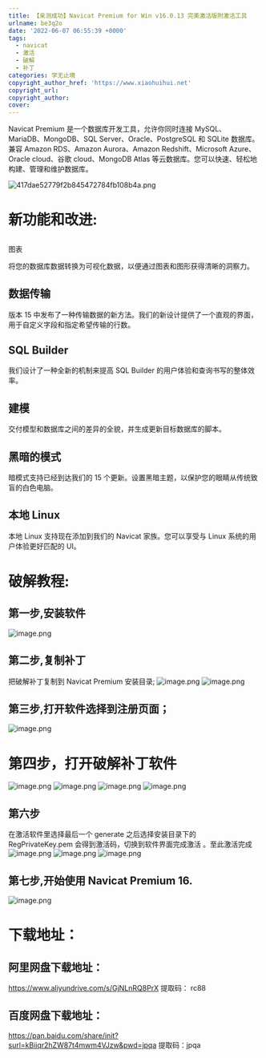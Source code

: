 ```yaml
---
title: 【亲测成功】Navicat Premium for Win v16.0.13 完美激活版附激活工具
urlname: be3q2o
date: '2022-06-07 06:55:39 +0000'
tags:
  - navicat
  - 激活
  - 破解
  - 补丁
categories: 学无止境
copyright_author_href: 'https://www.xiaohuihui.net'
copyright_url:
copyright_author:
cover:
---
```


Navicat Premium 是一个数据库开发工具，允许你同时连接 MySQL、MariaDB、MongoDB、SQL Server、Oracle、PostgreSQL 和 SQLite 数据库。兼容 Amazon RDS、Amazon Aurora、Amazon Redshift、Microsoft Azure、Oracle cloud、谷歌 cloud、MongoDB Atlas 等云数据库。您可以快速、轻松地构建、管理和维护数据库。

![417dae52779f2b845472784fb108b4a.png](https://cdn.nlark.com/yuque/0/2022/png/27022430/1654584961477-3a7101bd-b652-44c7-aa6c-023e24738fb8.png#clientId=udaf18b14-ac2d-4&from=paste&height=488&id=u54864953&originHeight=539&originWidth=646&originalType=binary∶=1&rotation=0&showTitle=false&size=54447&status=done&style=none&taskId=u486c468a-88f0-46b3-bbaa-bfbef16ed0f&title=&width=585.0566248284331)

# 新功能和改进:

##

图表

将您的数据库数据转换为可视化数据，以便通过图表和图形获得清晰的洞察力。

## 数据传输

版本 15 中发布了一种传输数据的新方法。我们的新设计提供了一个直观的界面，用于自定义字段和指定希望传输的行数。

## SQL Builder

我们设计了一种全新的机制来提高 SQL Builder 的用户体验和查询书写的整体效率。

## 建模

交付模型和数据库之间的差异的全貌，并生成更新目标数据库的脚本。

## 黑暗的模式

暗模式支持已经到达我们的 15 个更新。设置黑暗主题，以保护您的眼睛从传统致盲的白色电脑。

## 本地 Linux

本地 Linux 支持现在添加到我们的 Navicat 家族。您可以享受与 Linux 系统的用户体验更好匹配的 UI。

# 破解教程:

## 第一步,安装软件

![image.png](https://cdn.nlark.com/yuque/0/2022/png/27022430/1654585089035-df5c1914-ebc3-4802-ac60-a19e09951401.png#clientId=udaf18b14-ac2d-4&from=paste&height=413&id=u68dffc5c&originHeight=456&originWidth=596&originalType=binary∶=1&rotation=0&showTitle=false&size=23383&status=done&style=none&taskId=u32daa116-fe2b-4f08-95e0-d041410b070&title=&width=539.7736043308763)

## 第二步,复制补丁

把破解补丁复制到 Navicat Premium 安装目录;
![image.png](https://cdn.nlark.com/yuque/0/2022/png/27022430/1654585130997-13a62685-5a93-4cdf-bb93-f085b6648c4b.png#clientId=udaf18b14-ac2d-4&from=paste&id=ud0e06887&originHeight=154&originWidth=292&originalType=url∶=1&rotation=0&showTitle=false&size=4544&status=done&style=none&taskId=u11f6a30d-0a5d-4611-a280-43f5cdcf0d7&title=)
![image.png](https://cdn.nlark.com/yuque/0/2022/png/27022430/1654585140429-1503f3ee-f528-426f-969e-199bf2bc1dcb.png#clientId=udaf18b14-ac2d-4&from=paste&id=u00c8d220&originHeight=262&originWidth=396&originalType=url∶=1&rotation=0&showTitle=false&size=24685&status=done&style=none&taskId=u1ab585ca-7dd0-4aeb-9cd9-244519e8f2b&title=)

## 第三步,打开软件选择到注册页面；

![image.png](https://cdn.nlark.com/yuque/0/2022/png/27022430/1654585180261-e62680da-2181-41e2-b9d2-7c78bc9a891c.png#clientId=udaf18b14-ac2d-4&from=paste&id=u1ccd4e11&originHeight=847&originWidth=1414&originalType=url∶=1&rotation=0&showTitle=false&size=44486&status=done&style=none&taskId=u8d1a22fe-e48f-4c30-aee6-123bebb487b&title=)

# 第四步，打开破解补丁软件

![image.png](https://cdn.nlark.com/yuque/0/2022/png/27022430/1654585225674-6b3b2f23-5395-4364-a443-6104509b68c7.png#clientId=udaf18b14-ac2d-4&from=paste&id=u541539b3&originHeight=510&originWidth=864&originalType=url∶=1&rotation=0&showTitle=false&size=52845&status=done&style=none&taskId=u7c3502ba-558c-4437-88ed-e87d5e5fcc5&title=)
![image.png](https://cdn.nlark.com/yuque/0/2022/png/27022430/1654585233097-a9a0f4c6-5907-446a-80ca-171c69173514.png#clientId=udaf18b14-ac2d-4&from=paste&id=ub25c28ea&originHeight=461&originWidth=792&originalType=url∶=1&rotation=0&showTitle=false&size=41745&status=done&style=none&taskId=u3be53028-dc6f-4759-ab6f-40492cd5622&title=)
![image.png](https://cdn.nlark.com/yuque/0/2022/png/27022430/1654585241595-53b2cb1a-6cbc-426f-9788-1faf32c6d14f.png#clientId=udaf18b14-ac2d-4&from=paste&id=uf0952df5&originHeight=691&originWidth=922&originalType=url∶=1&rotation=0&showTitle=false&size=56410&status=done&style=none&taskId=uad884a9e-d80d-402c-8e14-0c68879e6a5&title=)
![image.png](https://cdn.nlark.com/yuque/0/2022/png/27022430/1654585247800-431e4cb6-fab5-485d-943d-6e316963181a.png#clientId=udaf18b14-ac2d-4&from=paste&id=uc999464f&originHeight=396&originWidth=502&originalType=url∶=1&rotation=0&showTitle=false&size=43874&status=done&style=none&taskId=uedf34502-077b-4981-b4e2-22a1b966eda&title=)

## 第六步

在激活软件里选择最后一个 generate 之后选择安装目录下的 RegPrivateKey.pem 会得到激活码，切换到软件界面完成激活 。至此激活完成
![image.png](https://cdn.nlark.com/yuque/0/2022/png/27022430/1654585289168-0dd209c7-a7a9-4e85-a571-907078a4e5ae.png#clientId=udaf18b14-ac2d-4&from=paste&id=u3c87dc3a&originHeight=396&originWidth=502&originalType=url∶=1&rotation=0&showTitle=false&size=57097&status=done&style=none&taskId=u9fd12649-4b4c-4bf9-851c-2683e241fac&title=)
![image.png](https://cdn.nlark.com/yuque/0/2022/png/27022430/1654585296115-f2ab5c53-32d2-4bae-884c-9bcc13f71b38.png#clientId=udaf18b14-ac2d-4&from=paste&id=u2d1822eb&originHeight=443&originWidth=795&originalType=url∶=1&rotation=0&showTitle=false&size=22014&status=done&style=none&taskId=u8739371b-2321-4a3f-82c6-15fb2d65dca&title=)
![image.png](https://cdn.nlark.com/yuque/0/2022/png/27022430/1654585302078-c26971fb-6f1b-4037-a11b-7b4badb465f9.png#clientId=udaf18b14-ac2d-4&from=paste&id=u9d419c5f&originHeight=615&originWidth=590&originalType=url∶=1&rotation=0&showTitle=false&size=52935&status=done&style=none&taskId=uf78c2d21-dbe2-4937-8fed-1510164f434&title=)

## 第七步,开始使用 Navicat Premium 16.

![image.png](https://cdn.nlark.com/yuque/0/2022/png/27022430/1654585346396-a9236df2-dfcd-45a9-a9ce-56c0be430978.png#clientId=udaf18b14-ac2d-4&from=paste&height=635&id=uc0ea6417&originHeight=701&originWidth=1050&originalType=binary∶=1&rotation=0&showTitle=false&size=90329&status=done&style=none&taskId=ua78f790a-29a1-4d01-a467-bff185f61c1&title=&width=950.9434304486915)

# 下载地址：

## 阿里网盘下载地址：

https://www.aliyundrive.com/s/GjNLnRQ8PrX
提取码： rc88

## 百度网盘下载地址：

https://pan.baidu.com/share/init?surl=kBiiqr2hZW87t4mwm4VJzw&pwd=jpqa
提取码：jpqa
